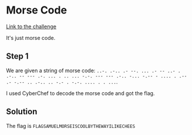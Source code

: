 # Morse Code
[Link to the challenge](https://ctflearn.com/challenge/309)

It's just morse code.

## Step 1
We are given a string of morse code: `..-. .-.. .- --. ... .- -- ..- . .-.. -- --- .-. ... . .. ... -.-. --- --- .-.. -... -.-- - .... . .-- .- -.-- .. .-.. .. -.- . -.-. .... . . ...`.

I used CyberChef to decode the morse code and got the flag.

## Solution
The flag is `FLAGSAMUELMORSEISCOOLBYTHEWAYILIKECHEES`